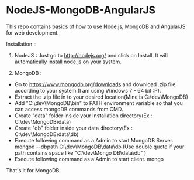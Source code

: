 NodeJS-MongoDB-AngularJS
========================

This repo contains basics of how to use Node.js, MongoDB and AngularJS for web development.

Installation ::

1. NodeJS : 
  Just go to http://nodejs.org/ and click on Install. It will automatically install node.js on your system.

2. MongoDB :
  * Go to https://www.mongodb.org/downloads and download .zip file according to your system.(I am using Windows 7 - 64 bit :P).
  * Extract the .zip file in to your desired location(Mine is C:\dev\MongoDB)
  * Add "C:\dev\MongoDB\bin" to PATH environment variable so that you can access mongoDB commands from CMD.
  * Create "data" folder inside your installation directory(Ex : C:\dev\MongoDB\data)
  * Create "db" folder inside your data directory(Ex : C:\dev\MongoDB\data\db)
  * Execute following command as a Admin to start MongoDB Server.
        mongod --dbpath C:\dev\MongoDB\data\db (Use double quote if your path contains space like "C:\dev\Mongo DB\data\db" )
  * Execute following command as a Admin to start client. 
        mongo
  
  That's it for MongoDB.
